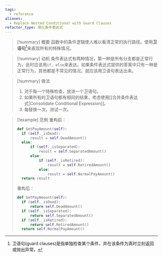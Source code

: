 ```yaml
---
tags:
  - reference
aliases:
  - Replace Nested Conditional with Guard Clauses
refactor_type: 简化条件表达式
---
```

> [!summary] 概要
> 函数中的条件逻辑使人难以看清正常的执行路径。使用**卫语句**[^1]来表现所有的特殊情况。

> [!summary] 动机
> 条件表达式有两种情况，第一种是所有分支都是正常行为，此时应该用`if, else`来表达。如果条件表达式提供的答案中只有一种是正常行为，其他都是不常见的情况。就应该用卫语句表达出来。

> [!summary] 做法
> 1. 对于每一个特殊检查，放进一个卫语句。
> 2. 如果所有的卫语句都有相同的结果，考虑使用[[合并条件表达式|Consolidate Conditional Expression]]。
> 3. 每替换一次，测试一次。

> [!example] 范例
> 重构前：
> ```python
> def GetPayAmount(self):
> 	if (self._isDead):
> 		result = self.DeadAmount()
> 	else:
> 		if (self._isSeparated):
> 			result = self.SeparatedAmount()
> 		else:
> 			if (self._isRetired):
> 				result = self.RetiredAmount()
> 			else:
> 				result = self.NormalPayAmount()
> 	return result
> ```
> 重构后：
> ```python
> def GetPayAmount(self):
> 	if (self._isDead):
> 		return self.DeadAmount()
> 	if (self._isSeparated):
> 		return self.SeparatedAmount()
> 	if (self._isRetired):
> 		return self.RetiredAmount()
> 	return self.NormalPayAmount()
> ```

[^1]: 卫语句(guard clauses)是指单独检查某个条件，并在该条件为真时立刻返回或抛出异常。